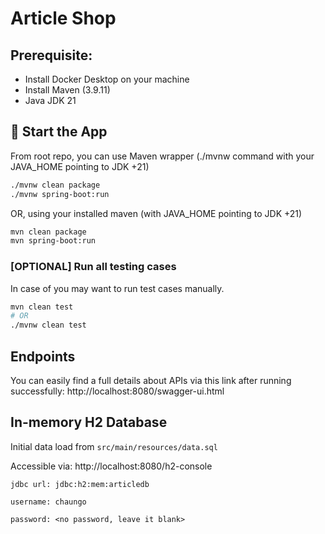 # Article Shop

## Prerequisite:
+ Install Docker Desktop on your machine
+ Install Maven (3.9.11)
+ Java JDK 21

## 🚀 Start the App

From root repo, you can use Maven wrapper (./mvnw command with your JAVA_HOME pointing to JDK +21) 
```bash
./mvnw clean package
./mvnw spring-boot:run
```
OR, using your installed maven (with JAVA_HOME pointing to JDK +21)

```bash
mvn clean package
mvn spring-boot:run
```

### [OPTIONAL] Run all testing cases
In case of you may want to run test cases manually.
```bash
mvn clean test
# OR
./mvnw clean test
```


## Endpoints
You can easily find a full details about APIs via this link after running successfully:
http://localhost:8080/swagger-ui.html

## In-memory H2 Database
Initial data load from 
```src/main/resources/data.sql```

Accessible via: http://localhost:8080/h2-console
```
jdbc url: jdbc:h2:mem:articledb

username: chaungo

password: <no password, leave it blank>
```